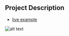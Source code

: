 ## Project Description

* [live example](https://partybrasil.github.io/website-templates/css3_seascape/)

![alt text](https://github.com/learning-zone/Website-Templates/blob/master/assets/CSS3_seascape.png "CSS3_seascape")
